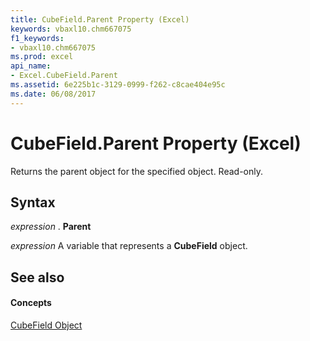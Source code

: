 ```yaml
---
title: CubeField.Parent Property (Excel)
keywords: vbaxl10.chm667075
f1_keywords:
- vbaxl10.chm667075
ms.prod: excel
api_name:
- Excel.CubeField.Parent
ms.assetid: 6e225b1c-3129-0999-f262-c8cae404e95c
ms.date: 06/08/2017
---
```



# CubeField.Parent Property (Excel)

Returns the parent object for the specified object. Read-only.


## Syntax

 _expression_ . **Parent**

 _expression_ A variable that represents a **CubeField** object.


## See also


#### Concepts


[CubeField Object](cubefield-object-excel.md)

